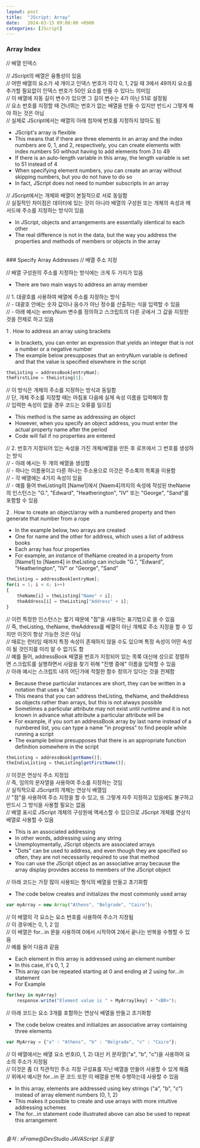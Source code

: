 ```yaml
---
layout: post
title:  "JScript: Array"
date:   2024-03-15 09:00:00 +0900
categories: [JScript]
---
```


### Array Index   
// 배열 인덱스   
   
// JScript의 배열은 융통성이 있음   
// 어떤 배열의 요소가 세 개이고 인덱스 번호가 각각 0, 1, 2일 때 3에서 49까지 요소를 추가할 필요없이 인덱스 번호가 50인 요소를 만들 수 있다느 의미임   
// 이 배열에 자동 길이 변수가 있으면 그 길이 변수는 4가 아닌 51로 설정됨   
// 요소 번호를 지정할 때 건너뛰는 번호가 없는 배열을 만들 수 있지만 반드시 그렇게 해야 하는 것은 아님   
// 실제로 JScript에서는 배열의 아래 첨자에 번호를 지정하지 않아도 됨   
- JScript's array is flexible   
- This means that if there are three elements in an array and the index numbers are 0, 1, and 2, respectively, you can create elements with index numbers 50 without having to add elements from 3 to 49   
- If there is an auto-length variable in this array, the length variable is set to 51 instead of 4   
- When specifying element numbers, you can create an array without skipping numbers, but you do not have to do so   
- In fact, JScript does not need to number subscripts in an array   
   
// JScript에서는 개체와 배열이 본질적으로 서로 동일함   
// 실질적인 차이점은 데이터에 있는 것이 아니라 배열의 구성원 또는 개체의 속성과 메서드에 주소를 지정하는 방식이 있음   
- In JScript, objects and arrangements are essentially identical to each other   
- The real difference is not in the data, but the way you address the properties and methods of members or objects in the array   
   
<br />
### Specify Array Addresses   
// 배열 주소 지정   
   
// 배열 구성원의 주소를 지정하는 방식에는 크게 두 가지가 있음   
- There are two main ways to address an array member   
   
// 1. 대괄호를 사용하여 배열에 주소를 지정하는 방식   
// - 대괄호 안에는 숫자 값이나 음수가 아닌 정수를 산출하는 식을 입력할 수 있음   
// - 아래 예시는 entryNum 변수를 정의하고 스크립트의 다른 곳에서 그 값을 지정한 것을 전제로 하고 있음   
   
1 . How to address an array using brackets   
- In brackets, you can enter an expression that yields an integer that is not a number or a negative number   
- The example below presupposes that an entryNum variable is defined and that the value is specified elsewhere in the script   
   
```javascript
theListing = addressBook[entryNum];
theFirstLine = theListing[1];
```
   
// 이 방식은 개체의 주소를 지정하는 방식과 동일함   
// 단, 개체 주소를 지정할 때는 마침표 다음에 실제 속성 이름을 입력해야 함   
// 입력한 속성이 없을 경우 코드는 오류를 일으킴   
- This method is the same as addressing an object   
- However, when you specify an object address, you must enter the actual property name after the period   
- Code will fail if no properties are entered   
   
// 2. 번호가 지정되어 있는 속성을 가진 개체/배열을 만든 후 로프에서 그 번호를 생성하는 방식   
// - 아래 예시는 두 개의 배열을 생성함   
// - 하나는 이름용이고 다른 하나는 주소용으로 이것은 주소록의 목록을 이용함   
// - 각 배열에는 4가지 속성이 있음   
// - 예를 들어 theListing의 [Name1]에서 [Naem4]까지의 속성에 작성된 theName의 인스턴스는 "G.", "Edward", "Heatherington", "IV" 또는 "George", "Sand"를 포함할 수 있음   
   
2 . How to create an object/array with a numbered property and then generate that number from a rope   
- In the example below, two arrays are created   
- One for name and the other for address, which uses a list of address books   
- Each array has four properties   
- For example, an instance of theName created in a property from [Name1] to [Naem4] in theListing can include "G.", "Edward", "Heatherington", "IV" or "George", "Sand"   
   
```javascript
theListing = addressBook[entryNum];
for(i = 1; i < 4; i++)
{
    theName[i] = theListing["Name" + i];
    theAddress[i] = theListing["Address" + i];
}
```
   
// 이런 특정한 인스턴스는 짧기 때문에 "점"을 사용하는 표기법으로 쓸 수 있음   
// 즉, theListing, theName, theAddress를 배열이 아닌 개체로 주소 지정을 할 수 있지만 이것이 항상 가능한 것은 아님   
// 때로는 런타임 때까지 특정 속성이 존재하지 않을 수도 있으며 특정 속성이 어떤 속성이 될 것인지를 미리 알 수 없기도 함   
// 예를 들어, addressBook 배열을 번호가 지정되어 있는 목록 대신에 성으로 정렬하면 스크립트를 실행하면서 사람을 찾기 위해 "진행 중에" 이름을 입력할 수 있음   
// 아래 예시는 스크립트 내의 어딘가에 적절한 함수 정의가 있다는 것을 전제함   
- Because these particular instances are short, they can be written in a notation that uses a "dot."   
- This means that you can address theListing, theName, and theAddress as objects rather than arrays, but this is not always possible   
- Sometimes a particular attribute may not exist until runtime and it is not known in advance what attribute a particular attribute will be   
- For example, if you sort an addressBook array by last name instead of a numbered list, you can type a name "in progress" to find people while running a script   
- The example below presupposes that there is an appropriate function definition somewhere in the script   
   
```javascript
theListing = addressBook[getName()];
theIndivListing = theListing[getFirstName()];
```
   
// 이것은 연상식 주소 지정임   
// 즉, 임의의 문자열을 사용하여 주소를 지정하는 것임   
// 실직적으로 JScript의 개체는 연상식 배열임   
// "점"을 사용하여 주소 지정을 할 수 있고, 또 그렇게 자주 지정하고 있음에도 불구하고 반드시 그 방식을 사용할 필요는 없음   
// 배열 표시로 JScript 개체의 구성원에 액세스할 수 있으므로 JScript 개체를 연상식 배열로 사용할 수 있음   
- This is an associated addressing   
- In other words, addressing using any string   
- Unemploymentally, JScript objects are associated arrays   
- "Dots" can be used to address, and even though they are specified so often, they are not necessarily required to use that method   
- You can use the JScript object as an associative array because the array display provides access to members of the JScript object   
   
// 아래 코드는 가장 많이 사용되는 형식의 배열을 만들고 초기화함   
- The code below creates and initializes the most commonly used array   
   
```javascript
var myArray = new Array("Athens", "Belgrade", "Cairo");
```
   
// 이 배열의 각 요소는 요소 번호를 사용하여 주소가 지정됨   
// 이 경우에는 0, 1, 2 임   
// 이 배열은 for...in 문을 사용하여 0에서 시작하여 2에서 끝나는 반복을 수행할 수 있음   
// 예를 들어 다음과 같음   
- Each element in this array is addressed using an element number   
- In this case, it's 0, 1, 2   
- This array can be repeated starting at 0 and ending at 2 using for...in statement   
- For Example   
   
```javascript
for(key in myArray)
    response.write("Element value is " + MyArray[key] + "<BR>");
```
   
// 아래 코드는 요소 3개를 포함하는 연상식 배열을 만들고 초기화함   
- The code below creates and initializes an associative array containing three elements   
   
```javascript
var MyArray = {"a" : "Athens", "b" : "Belgrade", "c" : "Cairo"};
```
   
// 이 배열에서는 배열 요소 번호(0, 1, 2) 대신 키 문자열("a", "b", "c")을 사용하여 요소의 주소가 지정됨   
// 이것은 좀 더 직관적인 주소 지정 구성표를 지닌 배열을 만들어 사용할 수 있게 해줌   
// 위에서 예시한 for...in 문 코드 또한 이 배열을 반복 수행하는데 사용할 수 있음   
- In this array, elements are addressed using key strings ("a", "b", "c") instead of array element numbers (0, 1, 2)   
- This makes it possible to create and use arrays with more intuitive addressing schemes   
- The for...in statement code illustrated above can also be used to repeat this arrangement   
   
<br />
<cite>출처 : xFrame@DevStudio JAVAScript 도움말</cite>
